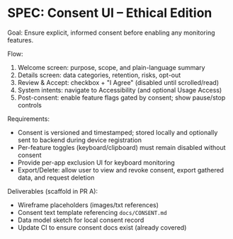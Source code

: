 # SPEC: Consent UI – Ethical Edition

Goal: Ensure explicit, informed consent before enabling any monitoring features.

Flow:
1. Welcome screen: purpose, scope, and plain-language summary
2. Details screen: data categories, retention, risks, opt-out
3. Review & Accept: checkbox + "I Agree" (disabled until scrolled/read)
4. System intents: navigate to Accessibility (and optional Usage Access)
5. Post-consent: enable feature flags gated by consent; show pause/stop controls

Requirements:
- Consent is versioned and timestamped; stored locally and optionally sent to backend during device registration
- Per-feature toggles (keyboard/clipboard) must remain disabled without consent
- Provide per-app exclusion UI for keyboard monitoring
- Export/Delete: allow user to view and revoke consent, export gathered data, and request deletion

Deliverables (scaffold in PR A):
- Wireframe placeholders (images/txt references)
- Consent text template referencing `docs/CONSENT.md`
- Data model sketch for local consent record
- Update CI to ensure consent docs exist (already covered)
